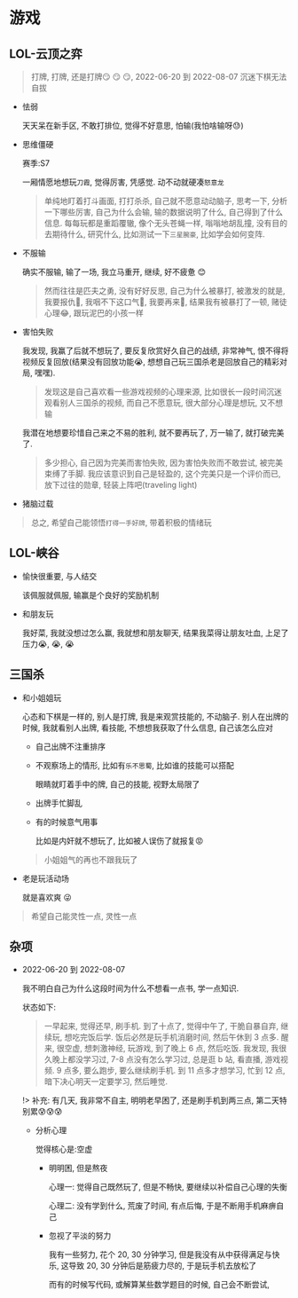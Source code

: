 # 游戏

## LOL-云顶之弈

> 打牌, 打牌, 还是打牌:smirk: :smirk: :smirk:, 2022-06-20 到 2022-08-07 沉迷下棋无法自拔

- 怯弱

  天天呆在新手区, 不敢打排位, 觉得不好意思, 怕输(我怕啥输呀:sweat:)

- 思维僵硬

  赛季:S7

  一厢情愿地想玩`刀霞`, 觉得厉害, 凭感觉. 动不动就硬凑`怒意龙`

  > 单纯地盯着打斗画面, 打打杀杀, 自己就不愿意动动脑子, 思考一下, 分析一下哪些厉害, 自己为什么会输, 输的数据说明了什么, 自己得到了什么信息. 每每玩都是重蹈覆辙, 像个无头苍蝇一样, 嗡嗡地胡乱撞, 没有目的去期待什么, 研究什么, 比如测试一下`三星腕豪`, 比如学会如何变阵.

- 不服输

  确实不服输, 输了一场, 我立马重开, 继续, 好不疲惫 :blush:

  > 然而往往是匹夫之勇, 没有好好反思, 自己为什么被暴打, 被激发的就是, 我要报仇:triumph:, 我咽不下这口气:triumph:, 我要再来:triumph:, 结果我有被暴打了一顿, 赌徒心理:joy:, 跟玩泥巴的小孩一样

- 害怕失败

  我发现, 我赢了后就不想玩了, 要反复欣赏好久自己的战绩, 非常神气, 恨不得将视频反复回放(结果没有回放功能:sob:, 想想自己玩三国杀老是回放自己的精彩对局, 嘿嘿).

  > 发现这是自己喜欢看一些游戏视频的心理来源, 比如很长一段时间沉迷观看别人三国杀的视频, 而自己不愿意玩, 很大部分心理是想玩, 又不想输

  我潜在地想要珍惜自己来之不易的胜利, 就不要再玩了, 万一输了, 就打破完美了.

  > 多少担心, 自己因为完美而害怕失败, 因为害怕失败而不敢尝试, 被完美束缚了手脚. 我应该意识到自己是轻盈的, 这个完美只是一个评价而已, 放下过往的勋章, 轻装上阵吧(traveling light)

- 猪脑过载

> 总之, 希望自己能领悟`打得一手好牌`, 带着积极的情绪玩

## LOL-峡谷

- 愉快很重要, 与人结交

  该佩服就佩服, 输赢是个良好的奖励机制

- 和朋友玩

  我好菜, 我就没想过怎么赢, 我就想和朋友聊天, 结果我菜得让朋友吐血, 上足了压力:sob:, :sob:, :sob:

## 三国杀

- 和小姐姐玩

  心态和下棋是一样的, 别人是打牌, 我是来观赏技能的, 不动脑子. 别人在出牌的时候, 我就看别人出牌, 看技能, 不想想我获取了什么信息, 自己该怎么应对

  - 自己出牌不注重排序
  - 不观察场上的情形, 比如有`乐不思蜀`, 比如谁的技能可以搭配

    眼睛就盯着手中的牌, 自己的技能, 视野太局限了

  - 出牌手忙脚乱
  - 有的时候意气用事

    比如是内奸就不想玩了, 比如被人误伤了就报复:rage:

  > 小姐姐气的再也不跟我玩了

- 老是玩活动场

  就是喜欢爽 :stuck_out_tongue_winking_eye:

> 希望自己能灵性一点, 灵性一点

## 杂项

- 2022-06-20 到 2022-08-07

  我不明白自己为什么这段时间为什么不想看一点书, 学一点知识.

  状态如下:

  > 一早起来, 觉得还早, 刷手机. 到了十点了, 觉得中午了, 干脆自暴自弃, 继续玩, 想吃完饭后学. 饭后必然是玩手机消磨时间, 然后午休到 3 点多. 醒来, 很空虚, 想刺激神经, 玩游戏, 到了晚上 6 点, 然后吃饭. 我发现, 我很久晚上都没学习过, 7-8 点没有怎么学习过, 总是逛 b 站, 看直播, 游戏视频. 9 点多, 要么跑步, 要么继续刷手机. 到 11 点多才想学习, 忙到 12 点, 暗下决心明天一定要学习, 然后睡觉.

  !> 补充: 有几天, 我非常不自主, 明明老早困了, 还是刷手机到两三点, 第二天特别累:cold_sweat::cold_sweat::cold_sweat:

  - 分析心理

    觉得核心是:空虚

    - 明明困, 但是熬夜

      心理一: 觉得自己既然玩了, 但是不畅快, 要继续以补偿自己心理的失衡

      心理二: 没有学到什么, 荒废了时间, 有点后悔, 于是不断用手机麻痹自己

    - 忽视了平淡的努力

      我有一些努力, 花个 20, 30 分钟学习, 但是我没有从中获得满足与快乐, 这导致 20, 30 分钟后是筋疲力尽的, 于是玩手机去放松了

      而有的时候写代码, 或解算某些数学题目的时候, 自己会不断尝试,
